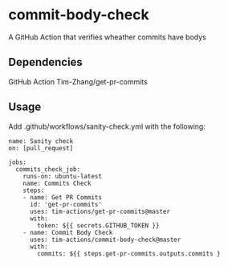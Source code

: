 # commit-body-check

A GitHub Action that verifies wheather commits have bodys


## Dependencies
GitHub Action Tim-Zhang/get-pr-commits

## Usage
Add .github/workflows/sanity-check.yml with the following:

```
name: Sanity check
on: [pull_request]

jobs:
  commits_check_job:
    runs-on: ubuntu-latest
    name: Commits Check
    steps:
    - name: Get PR Commits
      id: 'get-pr-commits'
      uses: tim-actions/get-pr-commits@master
      with:
        token: ${{ secrets.GITHUB_TOKEN }}
    - name: Commit Body Check
      uses: tim-actions/commit-body-check@master
      with:
        commits: ${{ steps.get-pr-commits.outputs.commits }

```
